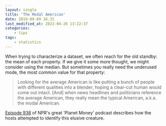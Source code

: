 ```yaml
---
layout: single
title: 'The Modal American'
date: 2019-09-09 16.31
last_modified_at: 2023-04-26 13:22:37
categories:
    - tips
tags:
    - statistics
---
```


When trying to characterize a dataset, we often reach for the old standby:
the mean of each property.
If we give it some more thought, we might consider using the median.
But sometimes you really need the underused mode, the most common value for that property:

> Looking for the average American is like putting a bunch of people with different qualities into a blender,
> hoping a clear-cut human would come out intact.
> \[And\] when news headlines and politicians reference the average American,
> they really mean the typical American, a.k.a. the modal American.

[Episode 936](https://www.npr.org/2019/08/28/755191639/episode-936-the-modal-american)
of NPR's great 'Planet Money' podcast describes how the hosts attempted to identify this elusive creature.

